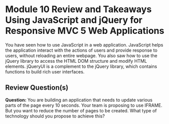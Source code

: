 # Module 10 Review and Takeaways <br> Using JavaScript and jQuery for Responsive MVC 5 Web Applications

You have seen how to use JavaScript in a web application. JavaScript helps the application interact with the actions of users and provide response to users, without reloading an entire webpage. You also saw how to use the jQuery library to access the HTML DOM structure and modify HTML elements. jQueryUI is a complement to the jQuery library, which contains functions to build rich user interfaces.

## **Review Question(s)**

**Question:** You are building an application that needs to update various parts of the page every 10 seconds. Your team is proposing to use IFRAME. But you want to reduce the number of pages to be created. What type of technology should you propose to achieve this?